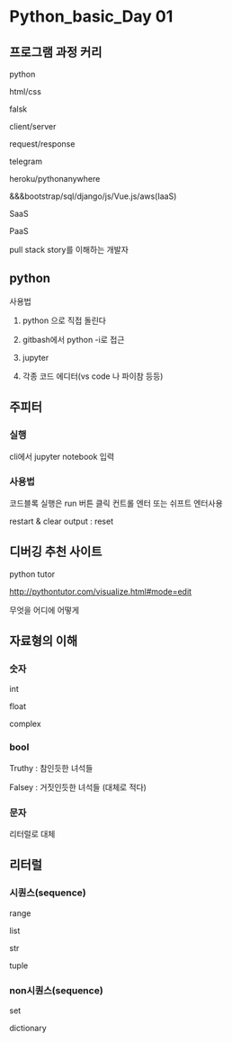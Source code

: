 # Python_basic_Day 01

## 프로그램 과정 커리

python

html/css

falsk

client/server

request/response

telegram

heroku/pythonanywhere



&&&bootstrap/sql/django/js/Vue.js/aws(IaaS)

SaaS

PaaS



pull stack story를 이해하는 개발자



## python

사용법



1. python 으로 직접 돌린다

2. gitbash에서 python -i로 접근
3. jupyter
4. 각종 코드 에디터(vs code 나 파이참 등등)

## 주피터

### 실행

cli에서 jupyter notebook 입력



### 사용법

코드블록 실행은 run 버튼 클릭 컨트롤 엔터 또는 쉬프트 엔터사용

restart & clear output : reset



## 디버깅 추천 사이트

python tutor

http://pythontutor.com/visualize.html#mode=edit





무엇을 어디에 어떻게



## 자료형의 이해

### 숫자

int

float

complex



### bool

Truthy : 참인듯한 녀석들

Falsey : 거짓인듯한 녀석들 (대체로 적다)



### 문자

리터럴로 대체



## 리터럴

### 시퀀스(sequence)

range

list

str

tuple





### non시퀀스(sequence)

set

dictionary






